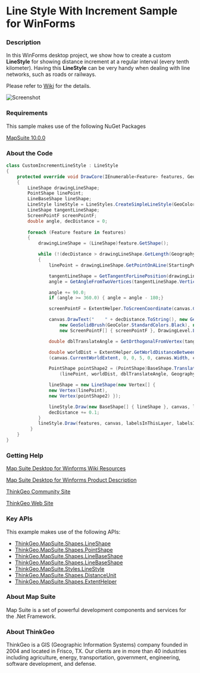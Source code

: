 # Line Style With Increment Sample for WinForms

### Description
In this WinForms desktop project, we show how to create a custom **LineStyle** for showing distance increment at a regular interval (every tenth kilometer). Having this **LineStyle** can be very handy when dealing with line networks, such as roads or railways.

Please refer to [Wiki](http://wiki.thinkgeo.com/wiki/map_suite_desktop_for_winforms) for the details.

![Screenshot](https://gitlab.com/thinkgeo/public/thinkgeo-desktop-maps/-/raw/support/v10/samples/winforms/LineStyleWithIncrementsSample/ScreenShot.png)

### Requirements
This sample makes use of the following NuGet Packages

[MapSuite 10.0.0](https://www.nuget.org/packages?q=ThinkGeo)

### About the Code
```csharp
class CustomIncrementLineStyle : LineStyle
{
    protected override void DrawCore(IEnumerable<Feature> features, GeoCanvas canvas, System.Collections.ObjectModel.Collection<SimpleCandidate> labelsInThisLayer, System.Collections.ObjectModel.Collection<SimpleCandidate> labelsInAllLayers)
    {
        LineShape drawingLineShape; 
        PointShape linePoint;
        LineBaseShape lineShape; 
        LineStyle lineStyle = LineStyles.CreateSimpleLineStyle(GeoColor.SimpleColors.Black, 1f, false);
        LineShape tangentLineShape; 
        ScreenPointF screenPointF; 
        double angle, decDistance = 0; 
        
        foreach (Feature feature in features)
        {
            drawingLineShape = (LineShape)feature.GetShape();

            while (!(decDistance > drawingLineShape.GetLength(GeographyUnit.Meter, DistanceUnit.Kilometer)))
            {
                linePoint = drawingLineShape.GetPointOnALine(StartingPoint.FirstPoint, decDistance, GeographyUnit.Meter, DistanceUnit.Kilometer);

                tangentLineShape = GetTangentForLinePosition(drawingLineShape, decDistance);
                angle = GetAngleFromTwoVertices(tangentLineShape.Vertices[0], tangentLineShape.Vertices[1]);

                angle += 90.0;
                if (angle >= 360.0) { angle = angle - 180;}

                screenPointF = ExtentHelper.ToScreenCoordinate(canvas.CurrentWorldExtent, linePoint, (float)canvas.Width, (float)canvas.Height);  

                canvas.DrawText("    " + decDistance.ToString(), new GeoFont("Arial", 12, DrawingFontStyles.Bold),
                    new GeoSolidBrush(GeoColor.StandardColors.Black), new GeoPen(GeoColor.StandardColors.White),
                    new ScreenPointF[] { screenPointF }, DrawingLevel.LabelLevel, 0f, 0f, Convert.ToSingle(angle));

                double dblTranslateAngle = GetOrthogonalFromVertex(tangentLineShape.Vertices[0], tangentLineShape.Vertices[1], Side.Right);

                double worldDist = ExtentHelper.GetWorldDistanceBetweenTwoScreenPoints
                (canvas.CurrentWorldExtent, 0, 0, 5, 0, canvas.Width, canvas.Height, GeographyUnit.Meter, DistanceUnit.Meter);

                PointShape pointShape2 = (PointShape)BaseShape.TranslateByDegree
                    (linePoint, worldDist, dblTranslateAngle, GeographyUnit.Meter, DistanceUnit.Meter);

                lineShape = new LineShape(new Vertex[] {
	            new Vertex(linePoint),
	            new Vertex(pointShape2) });

                lineStyle.Draw(new BaseShape[] { lineShape }, canvas, labelsInThisLayer, labelsInAllLayers);
                decDistance += 0.1;
            }
            lineStyle.Draw(features, canvas, labelsInThisLayer, labelsInAllLayers);
         }
    }
}
```
### Getting Help

[Map Suite Desktop for Winforms Wiki Resources](http://wiki.thinkgeo.com/wiki/map_suite_desktop_for_winforms)

[Map Suite Desktop for Winforms Product Description](https://thinkgeo.com/ui-controls#desktop-platforms)

[ThinkGeo Community Site](http://community.thinkgeo.com/)

[ThinkGeo Web Site](http://www.thinkgeo.com)

### Key APIs
This example makes use of the following APIs:

- [ThinkGeo.MapSuite.Shapes.LineShape](http://wiki.thinkgeo.com/wiki/api/thinkgeo.mapsuite.shapes.lineshape)
- [ThinkGeo.MapSuite.Shapes.PointShape](http://wiki.thinkgeo.com/wiki/api/thinkgeo.mapsuite.shapes.pointshape)
- [ThinkGeo.MapSuite.Shapes.LineBaseShape](http://wiki.thinkgeo.com/wiki/api/thinkgeo.mapsuite.shapes.linebaseshape)
- [ThinkGeo.MapSuite.Shapes.LineBaseShape](http://wiki.thinkgeo.com/wiki/api/thinkgeo.mapsuite.shapes.linebaseshape)
- [ThinkGeo.MapSuite.Styles.LineStyle](http://wiki.thinkgeo.com/wiki/api/thinkgeo.mapsuite.styles.linestyle)
- [ThinkGeo.MapSuite.Shapes.DistanceUnit](http://wiki.thinkgeo.com/wiki/api/thinkgeo.mapsuite.shapes.distanceunit)
- [ThinkGeo.MapSuite.Shapes.ExtentHelper](http://wiki.thinkgeo.com/wiki/api/thinkgeo.mapsuite.shapes.extenthelper)

### About Map Suite
Map Suite is a set of powerful development components and services for the .Net Framework.

### About ThinkGeo
ThinkGeo is a GIS (Geographic Information Systems) company founded in 2004 and located in Frisco, TX. Our clients are in more than 40 industries including agriculture, energy, transportation, government, engineering, software development, and defense.
